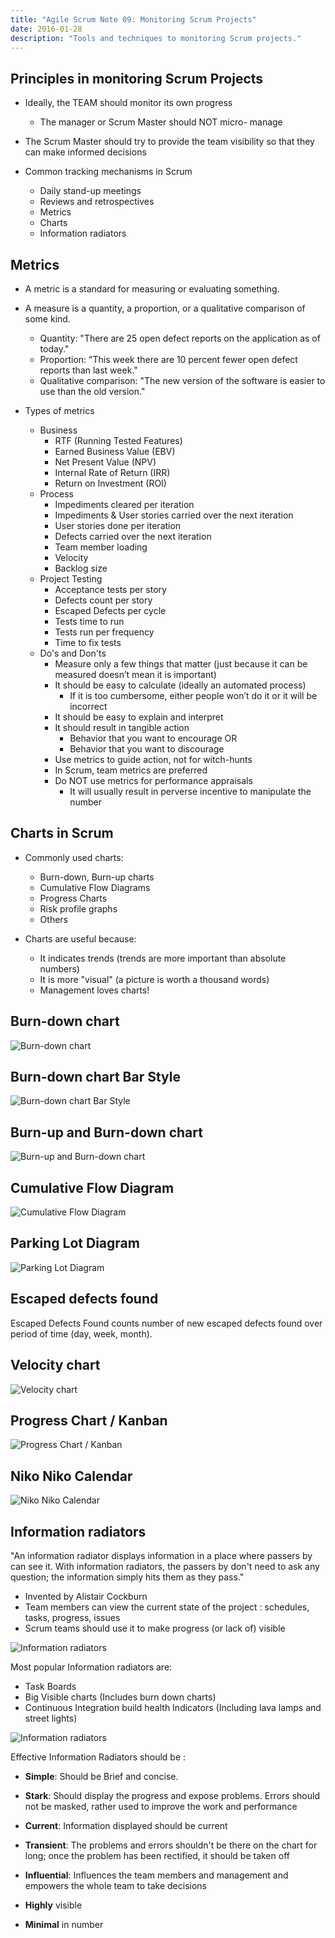 ```yaml
---
title: "Agile Scrum Note 09: Monitoring Scrum Projects"
date: 2016-01-28
description: "Tools and techniques to monitoring Scrum projects."
---
```


## Principles in monitoring Scrum Projects

- Ideally, the TEAM should monitor its own progress

  - The manager or Scrum Master should NOT micro- manage

- The Scrum Master should try to provide the team visibility so that they can make informed decisions

- Common tracking mechanisms in Scrum
  - Daily stand-up meetings
  - Reviews and retrospectives
  - Metrics
  - Charts
  - Information radiators

## Metrics

- A metric is a standard for measuring or evaluating something.

- A measure is a quantity, a proportion, or a qualitative comparison of some kind.

  - Quantity: "There are 25 open defect reports on the application as of today."
  - Proportion: "This week there are 10 percent fewer open defect reports than last week."
  - Qualitative comparison: "The new version of the software is easier to use than the old version."

- Types of metrics
  - Business
    - RTF (Running Tested Features)
    - Earned Business Value (EBV)
    - Net Present Value (NPV)
    - Internal Rate of Return (IRR)
    - Return on Investment (ROI)
  - Process
    - Impediments cleared per iteration
    - Impediments & User stories carried over the next iteration
    - User stories done per iteration
    - Defects carried over the next iteration
    - Team member loading
    - Velocity
    - Backlog size
  - Project Testing
    - Acceptance tests per story
    - Defects count per story
    - Escaped Defects per cycle
    - Tests time to run
    - Tests run per frequency
    - Time to fix tests
  - Do's and Don'ts
    - Measure only a few things that matter (just because it can be measured doesn’t mean it is important)
    - It should be easy to calculate (ideally an automated process)
      - If it is too cumbersome, either people won’t do it or it will be incorrect
    - It should be easy to explain and interpret
    - It should result in tangible action
      - Behavior that you want to encourage OR
      - Behavior that you want to discourage
    - Use metrics to guide action, not for witch-hunts
    - In Scrum, team metrics are preferred
    - Do NOT use metrics for performance appraisals
      - It will usually result in perverse incentive to manipulate the number

## Charts in Scrum

- Commonly used charts:

  - Burn-down, Burn-up charts
  - Cumulative Flow Diagrams
  - Progress Charts
  - Risk profile graphs
  - Others

- Charts are useful because:
  - It indicates trends (trends are more important than absolute numbers)
  - It is more "visual" (a picture is worth a thousand words)
  - Management loves charts!

## Burn-down chart

![Burn-down chart](https://upload.wikimedia.org/wikipedia/commons/8/8c/Burn_down_chart.png)

## Burn-down chart Bar Style

![Burn-down chart Bar Style](https://agilewarrior.files.wordpress.com/2013/06/burndown-5-workcomplete.png?w=540)

## Burn-up and Burn-down chart

![Burn-up and Burn-down chart](https://image.slidesharecdn.com/agile-metrics-v6-100210042200-phpapp01/95/agile-metrics-v6-53-728.jpg?cb=1265775801)

## Cumulative Flow Diagram

![Cumulative Flow Diagram](http://static.kanbantool.com/library/analytics-metrics/cumulative-flow-diagram.jpg)

## Parking Lot Diagram

![Parking Lot Diagram](http://www.featuredrivendevelopment.com/files/images/img_b4ea12e835ecb80e728192097509a172.preview.png)

## Escaped defects found

Escaped Defects Found counts number of new escaped defects found over period of time (day, week, month).

## Velocity chart

![Velocity chart](https://media.licdn.com/mpr/mpr/AAEAAQAAAAAAAAjHAAAAJDk1YWIxNTRmLWNhOWYtNDViYy05MWVlLTVhYzhlZmY2MmE0YQ.png)

## Progress Chart / Kanban

![Progress Chart / Kanban](http://kanbanblog.com/explained/image/kanban-board-2.png)

## Niko Niko Calendar

![Niko Niko Calendar](https://cdn.slidehunter.com/wp-content/uploads/niko-niko-calendar.png)

## Information radiators

"An information radiator displays information in a place where passers by can see it. With information radiators, the passers by don't need to ask any question; the information simply hits them as they pass."

- Invented by Alistair Cockburn
- Team members can view the current state of the project : schedules, tasks, progress, issues
- Scrum teams should use it to make progress (or lack of) visible

![Information radiators](https://image.slidesharecdn.com/informationradiators-150601115937-lva1-app6892/95/information-radiators-8-638.jpg?cb=1433160070)

Most popular Information radiators are:

- Task Boards
- Big Visible charts (Includes burn down charts)
- Continuous Integration build health Indicators (Including lava lamps and street lights)

![Information radiators](https://image.slidesharecdn.com/agileformanagers-by-bhawaninandanprasad-140719151411-phpapp02/95/agile-formanagers-bybhawaninandanprasad-20-638.jpg?cb=1405782921)

Effective Information Radiators should be :

- **Simple**: Should be Brief and concise.

- **Stark**: Should display the progress and expose problems. Errors should not be masked, rather used to improve the work and performance

- **Current**: Information displayed should be current

- **Transient**: The problems and errors shouldn't be there on the chart for long; once the problem has been rectified, it should be taken off

- **Influential**: Influences the team members and management and empowers the whole team to take decisions

- **Highly** visible

- **Minimal** in number

